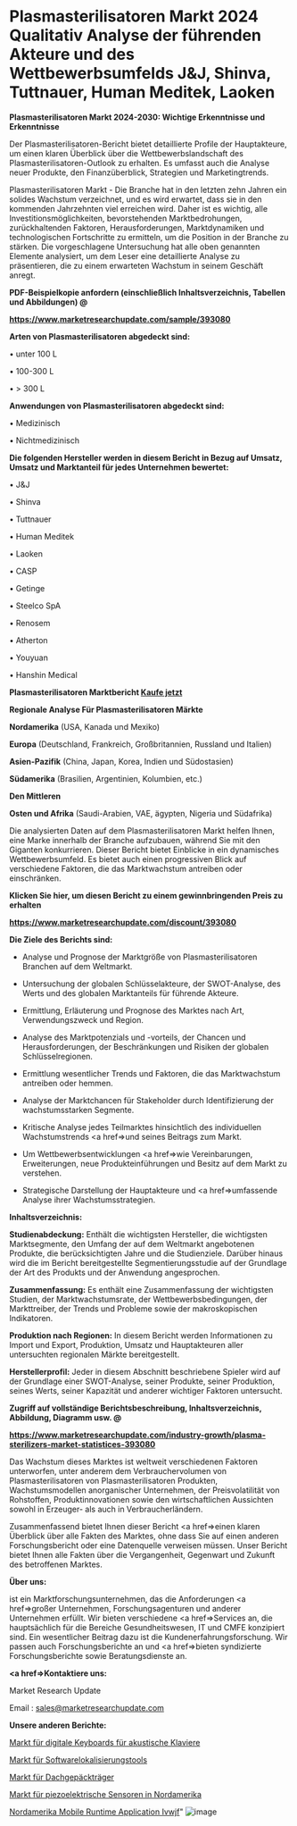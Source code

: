 # Plasmasterilisatoren Markt 2024 Qualitativ Analyse der führenden Akteure und des Wettbewerbsumfelds J&J, Shinva, Tuttnauer, Human Meditek, Laoken

<strong>Plasmasterilisatoren Markt 2024-2030: Wichtige Erkenntnisse und Erkenntnisse</strong>

Der Plasmasterilisatoren-Bericht bietet detaillierte Profile der Hauptakteure, um einen klaren Überblick über die Wettbewerbslandschaft des Plasmasterilisatoren-Outlook zu erhalten. Es umfasst auch die Analyse neuer Produkte, den Finanzüberblick, Strategien und Marketingtrends.

Plasmasterilisatoren Markt - Die Branche hat in den letzten zehn Jahren ein solides Wachstum verzeichnet, und es wird erwartet, dass sie in den kommenden Jahrzehnten viel erreichen wird. Daher ist es wichtig, alle Investitionsmöglichkeiten, bevorstehenden Marktbedrohungen, zurückhaltenden Faktoren, Herausforderungen, Marktdynamiken und technologischen Fortschritte zu ermitteln, um die Position in der Branche zu stärken. Die vorgeschlagene Untersuchung hat alle oben genannten Elemente analysiert, um dem Leser eine detaillierte Analyse zu präsentieren, die zu einem erwarteten Wachstum in seinem Geschäft anregt.



<strong><b>PDF-Beispielkopie anfordern (einschließlich Inhaltsverzeichnis, Tabellen und Abbildungen) @ </b></strong>

<strong><a href=https://www.marketresearchupdate.com/sample/393080>

<strong>https://www.marketresearchupdate.com/sample/393080</u></a></strong></strong>



<strong>Arten von Plasmasterilisatoren abgedeckt sind:</strong>

• unter 100 L

• 100-300 L

• > 300 L



<strong>Anwendungen von Plasmasterilisatoren abgedeckt sind:</strong>

• Medizinisch

• Nichtmedizinisch



<strong>Die folgenden Hersteller werden in diesem Bericht in Bezug auf Umsatz, Umsatz und Marktanteil für jedes Unternehmen bewertet:</strong>

• J&J

• Shinva

• Tuttnauer

• Human Meditek

• Laoken

• CASP

• Getinge

• Steelco SpA

• Renosem

• Atherton

• Youyuan

• Hanshin Medical



<strong>Plasmasterilisatoren Marktbericht <a href=https://www.marketresearchupdate.com/buynow/393080>Kaufe jetzt</a></strong>



<strong>Regionale Analyse Für Plasmasterilisatoren Märkte</strong>



<strong>Nordamerika</strong> (USA, Kanada und Mexiko)



<strong>Europa</strong> (Deutschland, Frankreich, Großbritannien, Russland und Italien)



<strong>Asien-Pazifik</strong> (China, Japan, Korea, Indien und Südostasien)



<strong>Südamerika</strong> (Brasilien, Argentinien, Kolumbien, etc.)



<strong>Den Mittleren</strong> 

<strong>Osten und Afrika</strong> (Saudi-Arabien, VAE, ägypten, Nigeria und Südafrika)

Die analysierten Daten auf dem Plasmasterilisatoren Markt helfen Ihnen, eine Marke innerhalb der Branche aufzubauen, während Sie mit den Giganten konkurrieren. Dieser Bericht bietet Einblicke in ein dynamisches Wettbewerbsumfeld. Es bietet auch einen progressiven Blick auf verschiedene Faktoren, die das Marktwachstum antreiben oder einschränken.



<strong>Klicken Sie hier, um diesen Bericht zu einem gewinnbringenden Preis zu erhalten
</strong>

<strong><a href=https://www.marketresearchupdate.com/discount/393080>https://www.marketresearchupdate.com/discount/393080</b></u></strong></a>



<strong>Die Ziele des Berichts sind:</strong>

- Analyse und Prognose der Marktgröße von Plasmasterilisatoren Branchen auf dem Weltmarkt.

- Untersuchung der globalen Schlüsselakteure, der SWOT-Analyse, des Werts und des globalen Marktanteils für führende Akteure.

- Ermittlung, Erläuterung und Prognose des Marktes nach Art, Verwendungszweck und Region.

- Analyse des Marktpotenzials und -vorteils, der Chancen und Herausforderungen, der Beschränkungen und Risiken der globalen Schlüsselregionen.

- Ermittlung wesentlicher Trends und Faktoren, die das Marktwachstum antreiben oder hemmen.

- Analyse der Marktchancen für Stakeholder durch Identifizierung der wachstumsstarken Segmente.

- Kritische Analyse jedes Teilmarktes hinsichtlich des individuellen Wachstumstrends <a href=>und</a> seines Beitrags zum Markt.

- Um Wettbewerbsentwicklungen <a href=>wie</a> Vereinbarungen, Erweiterungen, neue Produkteinführungen und Besitz auf dem Markt zu verstehen.

- Strategische Darstellung der Hauptakteure und <a href=>umfas</a>sende Analyse ihrer Wachstumsstrategien.



<strong>Inhaltsverzeichnis:</strong>



<strong>Studienabdeckung:</strong> Enthält die wichtigsten Hersteller, die wichtigsten Marktsegmente, den Umfang der auf dem Weltmarkt angebotenen Produkte, die berücksichtigten Jahre und die Studienziele. Darüber hinaus wird die im Bericht bereitgestellte Segmentierungsstudie auf der Grundlage der Art des Produkts und der Anwendung angesprochen.



<strong>Zusammenfassung:</strong> Es enthält eine Zusammenfassung der wichtigsten Studien, der Marktwachstumsrate, der Wettbewerbsbedingungen, der Markttreiber, der Trends und Probleme sowie der makroskopischen Indikatoren.



<strong>Produktion nach Regionen:</strong> In diesem Bericht werden Informationen zu Import und Export, Produktion, Umsatz und Hauptakteuren aller untersuchten regionalen Märkte bereitgestellt.



<strong>Herstellerprofil:</strong> Jeder in diesem Abschnitt beschriebene Spieler wird auf der Grundlage einer SWOT-Analyse, seiner Produkte, seiner Produktion, seines Werts, seiner Kapazität und anderer wichtiger Faktoren untersucht.



<strong><b>Zugriff auf vollständige Berichtsbeschreibung, Inhaltsverzeichnis, Abbildung, Diagramm usw. @ </b></strong>

<strong><a href=https://www.marketresearchupdate.com/industry-growth/plasma-sterilizers-market-statistices-393080>https://www.marketresearchupdate.com/industry-growth/plasma-sterilizers-market-statistices-393080</a></strong>

Das Wachstum dieses Marktes ist weltweit verschiedenen Faktoren unterworfen, unter anderem dem Verbrauchervolumen von Plasmasterilisatoren von Plasmasterilisatoren Produkten, Wachstumsmodellen anorganischer Unternehmen, der Preisvolatilität von Rohstoffen, Produktinnovationen sowie den wirtschaftlichen Aussichten sowohl in Erzeuger- als auch in Verbraucherländern.

Zusammenfassend bietet Ihnen dieser Bericht <a href=>einen</a> klaren Überblick über alle Fakten des Marktes, ohne dass Sie auf einen anderen Forschungsbericht oder eine Datenquelle verweisen müssen. Unser Bericht bietet Ihnen alle Fakten über die Vergangenheit, Gegenwart und Zukunft des betroffenen Marktes.



<strong>Über uns:</strong>

 ist ein Marktforschungsunternehmen, das die Anforderungen <a href=>großer</a> Unternehmen, Forschungsagenturen und anderer Unternehmen erfüllt. Wir bieten verschiedene <a href=>Services</a> an, die hauptsächlich für die Bereiche Gesundheitswesen, IT und CMFE konzipiert sind. Ein wesentlicher Beitrag dazu ist die Kundenerfahrungsforschung. Wir passen auch Forschungsberichte an und <a href=>bieten</a> syndizierte Forschungsberichte sowie Beratungsdienste an.



<strong><a href=>Kontaktiere uns:</a></strong>

Market Research Update

Email : sales@marketresearchupdate.com



<strong>Unsere anderen Berichte:</strong>

<a href=https://www.linkedin.com/pulse/acoustic-piano-digital-keyboards-market-size>Markt für digitale Keyboards für akustische Klaviere</a>

<a href=https://www.linkedin.com/pulse/software-localization-tools-market-sizing-up>Markt für Softwarelokalisierungstools</a>

<a href=https://www.linkedin.com/pulse/rear-racks-roof-market-2023-remarking-enormous>Markt für Dachgepäckträger</a>

<a href=https://www.linkedin.com/pulse/north-america-piezoelectric-sensor-market-2030>Markt für piezoelektrische Sensoren in Nordamerika</a>

<a href=https://www.linkedin.com/pulse/north-america-mobile-runtime-application-ivwjf/>Nordamerika Mobile Runtime Application Ivwjf</a>"
![image](https://github.com/Gayatrikarjule/Market-Analysis-360/assets/97346546/33dcc579-ea53-4aa1-bd20-04c83407c321)

